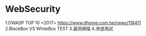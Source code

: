 # WebSecurity

1.OWASP TOP 10 <2017>
https://www.ithome.com.tw/news/118411
2.BlackBox VS WhiteBox TEST
3.漏洞掃描
4.滲透測試
